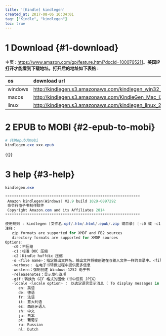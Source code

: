 ```yaml
---
title: '[Kindle] kindlegen'
created_at: 2017-08-06 16:34:01
tag: ["Kindle", "kindlegen"]
toc: true
---
```



# 1 Download {#1-download}

主页 : <https://www.amazon.com/gp/feature.html?docId=1000765211>。**美国IP打开才能看到下载地址。打开后的地址如下表格** : 

| os      | download url                                                             |
| :------ | :----------------------------------------------------------------------- |
| windows | <http://kindlegen.s3.amazonaws.com/kindlegen_win32_v2_9.zip>             |
| macos   | <http://kindlegen.s3.amazonaws.com/KindleGen_Mac_i386_v2_9.zip>          |
| linux   | <http://kindlegen.s3.amazonaws.com/kindlegen_linux_2.6_i386_v2_9.tar.gz> |


# 2 EPUB to MOBI {#2-epub-to-mobi}


```powershell
# 转换epub为mobi
kindlegen.exe xxx.epub
```

{{<highlight-file file="epub-to-mobi.bat">}}

# 3 help {#3-help}

```powershell
kindlegen.exe

*************************************************************
 Amazon kindlegen(Windows) V2.9 build 1029-0897292
 命令行电子书制作软件
 Copyright Amazon.com and its Affiliates 2014
*************************************************************

使用规则 : kindlegen [文件名.opf/.htm/.html/.epub/.zip 或目录] [-c0 或 -c1 或 c2] [-verbose] [-western] [-o <文件名>]
注释：
   zip formats are supported for XMDF and FB2 sources
   directory formats are supported for XMDF sources
Options:
   -c0：不压缩
   -c1：标准 DOC 压缩
   -c2：Kindle huffdic 压缩
   -o <file name>：指定输出文件名。输出文件将被创建在与输入文件一样的目录中。<file name> 不应该包含目录路径。
   -verbose： 在电子书转换过程中提供更多信息
   -western：强制创建 Windows-1252 电子书
   -releasenotes：显示发行说明
   -gif：转换为 GIF 格式的图像（书中没有 JPEG）
   -locale <locale option> ： 以选定语言显示消息 ( To display messages in selected language )
      en: 英语
      de: 德语
      fr: 法语
      it: 意大利语
      es: 西班牙语人
      zh: 中文
      ja: 日本
      pt: 葡萄牙
      ru: Russian
      nl: Dutch
```
